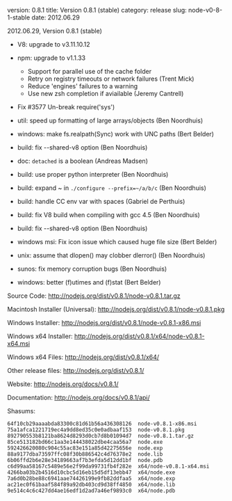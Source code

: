 version: 0.8.1
title: Version 0.8.1 (stable)
category: release
slug: node-v0-8-1-stable
date: 2012.06.29

2012.06.29, Version 0.8.1 (stable)

* V8: upgrade to v3.11.10.12

* npm: upgrade to v1.1.33
  - Support for parallel use of the cache folder
  - Retry on registry timeouts or network failures (Trent Mick)
  - Reduce 'engines' failures to a warning
  - Use new zsh completion if aviailable (Jeremy Cantrell)

* Fix #3577 Un-break require('sys')

* util: speed up formatting of large arrays/objects (Ben Noordhuis)

* windows: make fs.realpath(Sync) work with UNC paths (Bert Belder)

* build: fix --shared-v8 option (Ben Noordhuis)

* doc: `detached` is a boolean (Andreas Madsen)

* build: use proper python interpreter (Ben Noordhuis)

* build: expand ~ in `./configure --prefix=~/a/b/c` (Ben Noordhuis)

* build: handle CC env var with spaces (Gabriel de Perthuis)

* build: fix V8 build when compiling with gcc 4.5 (Ben Noordhuis)

* build: fix --shared-v8 option (Ben Noordhuis)

* windows msi: Fix icon issue which caused huge file size (Bert Belder)

* unix: assume that dlopen() may clobber dlerror() (Ben Noordhuis)

* sunos: fix memory corruption bugs (Ben Noordhuis)

* windows: better (f)utimes and (f)stat (Bert Belder)


Source Code: http://nodejs.org/dist/v0.8.1/node-v0.8.1.tar.gz

Macintosh Installer (Universal): http://nodejs.org/dist/v0.8.1/node-v0.8.1.pkg

Windows Installer: http://nodejs.org/dist/v0.8.1/node-v0.8.1-x86.msi

Windows x64 Installer: http://nodejs.org/dist/v0.8.1/x64/node-v0.8.1-x64.msi

Windows x64 Files: http://nodejs.org/dist/v0.8.1/x64/

Other release files: http://nodejs.org/dist/v0.8.1/

Website: http://nodejs.org/docs/v0.8.1/

Documentation: http://nodejs.org/docs/v0.8.1/api/

Shasums:

```
64f10cb29aaaabda83300c81d61b56a436308126  node-v0.8.1-x86.msi
75a1afca1221719ec4a9dd8ed35c0e0adbaaf153  node-v0.8.1.pkg
892790553b8121ba8624d8293d0cb7d8b01094d7  node-v0.8.1.tar.gz
85ce513182bd66c1aa3e144438022dbe4caa56a7  node.exe
592426620080c904c55ac83e151a85d42275656e  node.exp
88a9177dba73597ffc08f30b886542c4d76378e2  node.lib
6b06ffd2b6e28e34189663af7b3efda5d12dd1bf  node.pdb
c6d99aa58167c5489e56e2f99da99731fb4f282e  x64/node-v0.8.1-x64.msi
4266ba03b2b4516d10cbc5d16eb15d5df13ebb47  x64/node.exe
7a6d0b28be88c6941aae74426199e9fb82ddfaa5  x64/node.exp
ac21ec0f61baaf584f89a92db403cd9d38ff4850  x64/node.lib
9e514c4c6c427dd4ae16edf1d2ad7a46ef9893c0  x64/node.pdb
```

